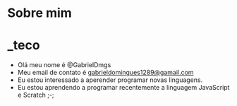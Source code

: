 # Sobre mim

# _teco

-  Olá meu nome é  @GabrielDmgs
-  Meu email de contato é gabrieldomingues1289@gamail.com
-  Eu estou interessado a aperender programar novas linguagens.
-  Eu estou aprendendo a programar recentemente a linguagem JavaScript e Scratch ;-;


<!---
GabrielDmgs/GabrielDmgs is a ✨ special ✨ repository because its `README.md` (this file) appears on your GitHub profile.
You can click the Preview link to take a look at your changes.
--->
